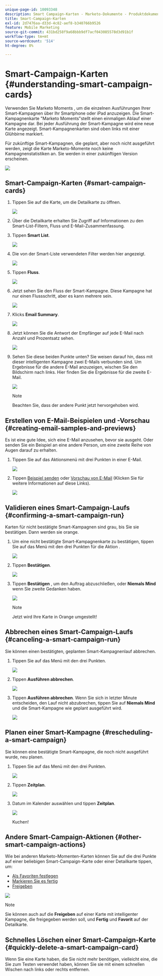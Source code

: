```yaml
---
unique-page-id: 10093348
description: Smart Campaign-Karten - Marketo-Dokumente - Produktdokumentation
title: Smart-Campaign-Karten
exl-id: 2d7476aa-d33d-4c82-aef8-b340766b9526
feature: Mobile Marketing
source-git-commit: 431bd258f9a68bbb9df7acf043085578d3d91b1f
workflow-type: tm+mt
source-wordcount: '514'
ht-degree: 0%

---
```


# Smart-Campaign-Karten {#understanding-smart-campaign-cards}

Verwenden Sie Marketo Moments , um die einzelnen Ausführungen Ihrer Smart-Kampagnen über Ihr Smartphone oder iPad anzuzeigen. Die Smart-Kampagnenkarte &quot;Marketo Moments&quot;stellt einen einmaligen Ablauf einer Kampagne dar. Bei jeder Ausführung der Smart-Kampagne wird eine neue Karte angezeigt. Smart-Kampagnenkarten sind oben links mit einer Glühbirne markiert.

Für zukünftige Smart-Kampagnen, die geplant, aber noch nicht ausgeführt werden, zeigt die Karte Marketo-Momente noch keine Kampagnenstatistiken an. Sie werden in einer zukünftigen Version erscheinen.

![](assets/image2015-9-23-10-3a1-3a5.png)

## Smart-Campaign-Karten {#smart-campaign-cards}

1. Tippen Sie auf die Karte, um die Detailkarte zu öffnen.

   ![](assets/image2015-9-21-11-3a7-3a52.png)

1. Über die Detailkarte erhalten Sie Zugriff auf Informationen zu den Smart-List-Filtern, Fluss und E-Mail-Zusammenfassung.

1. Tippen **Smart List**.

   ![](assets/image2015-9-21-13-3a31-3a49.png)

1. Die von der Smart-Liste verwendeten Filter werden hier angezeigt.

   ![](assets/image2015-9-21-13-3a35-3a29.png)

1. Tippen **Fluss**.

   ![](assets/image2015-9-21-13-3a37-3a20.png)

1. Jetzt sehen Sie den Fluss der Smart-Kampagne. Diese Kampagne hat nur einen Flussschritt, aber es kann mehrere sein.

   ![](assets/image2015-9-22-15-3a8-3a12.png)

1. Klicks **Email Summary**.

   ![](assets/image2015-9-21-13-3a51-3a7.png)

1. Jetzt können Sie die Antwort der Empfänger auf jede E-Mail nach Anzahl und Prozentsatz sehen.

   ![](assets/image2015-9-21-13-3a59-3a29.png)

1. Sehen Sie diese beiden Punkte unten? Sie weisen darauf hin, dass mit dieser intelligenten Kampagne zwei E-Mails verbunden sind. Um Ergebnisse für die andere E-Mail anzuzeigen, wischen Sie den Bildschirm nach links. Hier finden Sie die Ergebnisse für die zweite E-Mail.

   ![](assets/image2015-9-21-14-3a4-3a51.png)

   >[!NOTE]
   >
   >Beachten Sie, dass der andere Punkt jetzt hervorgehoben wird.

## Erstellen von E-Mail-Beispielen und -Vorschau {#creating-email-samples-and-previews}

Es ist eine gute Idee, sich eine E-Mail anzusehen, bevor sie ausgeht. Oder senden Sie ein Beispiel an eine andere Person, um eine zweite Reihe von Augen darauf zu erhalten.

1. Tippen Sie auf das Aktionsmenü mit drei Punkten in einer E-Mail.

   ![](assets/image2015-9-22-14-3a54-3a12.png)

1. Tippen [Beispiel senden](/help/marketo/product-docs/core-marketo-concepts/mobile-apps/marketo-moments/working-with-moments/sending-a-sample.md) oder [Vorschau von E-Mail](/help/marketo/product-docs/core-marketo-concepts/mobile-apps/marketo-moments/working-with-moments/previewing-an-email.md) (Klicken Sie für weitere Informationen auf diese Links).

   ![](assets/image2015-9-22-14-3a52-3a11.png)

## Validieren eines Smart-Campaign-Laufs {#confirming-a-smart-campaign-run}

Karten für nicht bestätigte Smart-Kampagnen sind grau, bis Sie sie bestätigen. Dann werden sie orange.

1. Um eine nicht bestätigte Smart-Kampagnenkarte zu bestätigen, tippen Sie auf das Menü mit den drei Punkten für die Aktion .

   ![](assets/image2015-9-23-10-3a43-3a23.png)

1. Tippen **Bestätigen**.

   ![](assets/image2015-9-23-10-3a45-3a51.png)

1. Tippen **Bestätigen** , um den Auftrag abzuschließen, oder **Niemals Mind** wenn Sie zweite Gedanken haben.

   ![](assets/image2015-9-23-10-3a47-3a28.png)

   >[!NOTE]
   >
   >Jetzt wird Ihre Karte in Orange umgestellt!

## Abbrechen eines Smart-Campaign-Laufs {#canceling-a-smart-campaign-run}

Sie können einen bestätigten, geplanten Smart-Kampagnenlauf abbrechen.

1. Tippen Sie auf das Menü mit den drei Punkten.

   ![](assets/image2015-9-22-14-3a34-3a14.png)

1. Tippen **Ausführen abbrechen**.

   ![](assets/image2015-9-22-14-3a35-3a33.png)

1. Tippen **Ausführen abbrechen**. Wenn Sie sich in letzter Minute entscheiden, den Lauf nicht abzubrechen, tippen Sie auf **Niemals Mind** und die Smart-Kampagne wie geplant ausgeführt wird.

   ![](assets/image2015-9-22-14-3a41-3a26.png)

## Planen einer Smart-Kampagne {#rescheduling-a-smart-campaign}

Sie können eine bestätigte Smart-Kampagne, die noch nicht ausgeführt wurde, neu planen.

1. Tippen Sie auf das Menü mit den drei Punkten.

   ![](assets/image2015-9-22-14-3a11-3a25.png)

1. Tippen **Zeitplan**.

   ![](assets/image2015-9-22-14-3a13-3a25.png)

1. Datum im Kalender auswählen und tippen **Zeitplan**.

   ![](assets/image2015-9-22-14-3a16-3a56.png)

   Kuchen!

## Andere Smart-Campaign-Aktionen {#other-smart-campaign-actions}

Wie bei anderen Marketo-Momenten-Karten können Sie auf die drei Punkte auf einer beliebigen Smart-Campaign-Karte oder einer Detailkarte tippen, um:

* [Als Favoriten festlegen](/help/marketo/product-docs/core-marketo-concepts/mobile-apps/marketo-moments/working-with-moments/creating-a-favorite.md)
* [Markieren Sie es fertig](/help/marketo/product-docs/core-marketo-concepts/mobile-apps/marketo-moments/working-with-moments/marking-it-done.md)
* [Freigeben](/help/marketo/product-docs/core-marketo-concepts/mobile-apps/marketo-moments/working-with-moments/sharing-a-moment.md)

![](assets/image2015-9-21-14-3a38-3a19.png)

>[!NOTE]
>
>Sie können auch auf die **Freigeben** auf einer Karte mit intelligenter Kampagne, die freigegeben werden soll, und **Fertig** und **Favorit** auf der Detailkarte.

## Schnelles Löschen einer Smart-Campaign-Karte {#quickly-delete-a-smart-campaign-card}

Wenn Sie eine Karte haben, die Sie nicht mehr benötigen, vielleicht eine, die Sie zum Testen verwendet haben, können Sie sie mit einem schnellen Wischen nach links oder rechts entfernen.
